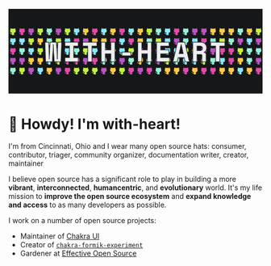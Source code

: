 ![with-heart banner](./banner.png)

# 👋 Howdy! I'm with-heart!

I'm from Cincinnati, Ohio and I wear many open source hats: consumer,
contributor, triager, community organizer, documentation writer, creator,
maintainer

I believe open source has a significant role to play in building a more
**vibrant**, **interconnected**, **humancentric**, and **evolutionary** world.
It's my life mission to **improve the open source ecosystem** and **expand
knowledge and access** to as many developers as possible.

I work on a number of open source projects:

- Maintainer of [Chakra UI](https://chakra-ui.com/)
- Creator of
  [`chakra-formik-experiment`](https://github.com/with-heart/chakra-formik-experiment)
- Gardener at [Effective Open Source](https://effectiveopensource.dev/)
